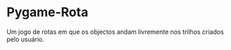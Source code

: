 # Pygame-Rota
Um jogo de rotas em que os objectos andam livremente nos trilhos criados pelo usuário.
